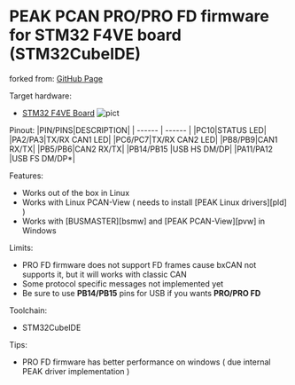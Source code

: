 # PEAK PCAN PRO/PRO FD firmware for STM32 F4VE board (STM32CubeIDE)
forked from: [GitHub Page](https://github.com/dreampet/pcan_pro_x) 

Target hardware:
* [STM32 F4VE Board](https://stm32-base.org/boards/STM32F407VET6-STM32-F4VE-V2.0.html)
![pict](https://stm32-base.org/assets/img/boards/STM32F407VET6_STM32_F4VE_V2.0-2.jpg)


Pinout:
|PIN/PINS|DESCRIPTION|
| ------ | ------ |
|PC10|STATUS LED|
|PA2/PA3|TX/RX CAN1 LED|
|PC6/PC7|TX/RX CAN2 LED|
|PB8/PB9|CAN1 RX/TX|
|PB5/PB6|CAN2 RX/TX|
|PB14/PB15 |USB HS DM/DP|
|PA11/PA12 |USB FS DM/DP*|

Features:
- Works out of the box in Linux
- Works with Linux PCAN-View ( needs to install [PEAK Linux drivers][pld] )
- Works with [BUSMASTER][bsmw] and [PEAK PCAN-View][pvw] in Windows


Limits:
- PRO FD firmware does not support FD frames cause bxCAN not supports it, but it will works with classic CAN
- Some protocol specific messages not implemented yet
- Be sure to use **PB14/PB15** pins for USB if you wants **PRO/PRO FD**

Toolchain:
- STM32CubeIDE

Tips:
- PRO FD firmware has better performance on windows ( due internal PEAK driver implementation )

